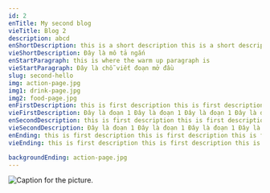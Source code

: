 ```yaml
---
id: 2
enTitle: My second blog
vieTitle: Blog 2
description: abcd
enShortDescription: this is a short description this is a short description this is a short description this is a short description this is a short description
vieShortDescription: Đây là mô tả ngắn
enStartParagraph: this is where the warm up paragraph is
vieStartParagraph: Đây là chỗ viết đoạn mở đầu
slug: second-hello 
img: action-page.jpg
img1: drink-page.jpg
img2: food-page.jpg
enFirstDescription: this is first description this is first description this is first description this is first description this is first description this is first description this is first description this is first description this is first description this is first description this is first description this is first description this is first description this is first description this is first description this is first description this is first description this is first description this is first description this is first descriptionthis is first descriptionthis is first descriptionthis is first description this is first description this is first description this is first description this is first description this is first description this is first description this is first description this is first description this is first description this is first description this is first description this is first description this is first description this is first description this is first description this is first description this is first description this is first description this is first description this is first description this is first descriptionthis is first descriptionthis is first descriptionthis is first description this is first description
vieFirstDescription: Đây là đoạn 1 Đây là đoạn 1 Đây là đoạn 1 Đây là đoạn 1 Đây là đoạn 1 Đây là đoạn 1 Đây là đoạn 1 Đây là đoạn 1 Đây là đoạn 1 Đây là đoạn 1Đây là đoạn 1 Đây là đoạn 1  Đây là đoạn 1 Đây là đoạn 1 Đây là đoạn 1 Đây là đoạn 1 Đây là đoạn 1 Đây là đoạn 1  Đây là đoạn 1 Đây là đoạn 1 Đây là đoạn 1 Đây là đoạn 1 Đây là đoạn 1 Đây là đoạn 1 Đây là đoạn 1  Đây là đoạn 1 Đây là đoạn 1  Đây là đoạn 1  Đây là đoạn 1 Đây là đoạn 1  Đây là đoạn 1  Đây là đoạn 1 Đây là đoạn 1 Đây là đoạn 1 Đây là đoạn 1 Đây là đoạn 1 Đây là đoạn 1 Đây là đoạn 1 Đây là đoạn 1 Đây là đoạn 1 Đây là đoạn 1Đây là đoạn 1 Đây là đoạn 1  Đây là đoạn 1 Đây là đoạn 1 Đây là đoạn 1 Đây là đoạn 1 Đây là đoạn 1 Đây là đoạn 1  Đây là đoạn 1 Đây là đoạn 1 Đây là đoạn 1 Đây là đoạn 1 Đây là đoạn 1 Đây là đoạn 1 Đây là đoạn 1  Đây là đoạn 1 Đây là đoạn 1  Đây là đoạn 1  Đây là đoạn 1 Đây là đoạn 1  Đây là đoạn 1 
enSecondDescription: this is first description this is first description this is first description this is first description this is first description this is first description this is first description this is first description this is first description this is first description this is first description this is first description this is first description this is first description this is first description this is first description this is first description this is first description this is first description this is first descriptionthis is first descriptionthis is first descriptionthis is first description this is first description
vieSecondDescription: Đây là đoạn 1 Đây là đoạn 1 Đây là đoạn 1 Đây là đoạn 1 Đây là đoạn 1 Đây là đoạn 1 Đây là đoạn 1 Đây là đoạn 1 Đây là đoạn 1 Đây là đoạn 1Đây là đoạn 1 Đây là đoạn 1  Đây là đoạn 1 Đây là đoạn 1 Đây là đoạn 1 Đây là đoạn 1 Đây là đoạn 1 Đây là đoạn 1  Đây là đoạn 1 Đây là đoạn 1 Đây là đoạn 1 Đây là đoạn 1 Đây là đoạn 1 Đây là đoạn 1 Đây là đoạn 1  Đây là đoạn 1 Đây là đoạn 1  Đây là đoạn 1  Đây là đoạn 1 Đây là đoạn 1  Đây là đoạn 1 
enEnding: this is first description this is first description this is first description this is first description this is first description this is first description this is first description this is first description this is first description this is first description this is first description this is first description this is first description this is first description this is first description this is first description this is first description this is first description this is first description this is first descriptionthis is first descriptionthis is first descriptionthis is first description this is first description
vieEnding: this is first description this is first description this is first description this is first description this is first description this is first description this is first description this is first description this is first description this is first description this is first description this is first description this is first description this is first description this is first description this is first description this is first description this is first description this is first description this is first descriptionthis is first descriptionthis is first descriptionthis is first description this is first description

backgroundEnding: action-page.jpg
---
```



![Caption for the picture.](../blogs/action.png.png)